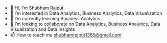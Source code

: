 - 👋 Hi, I’m Shubham Rajput
- 👀 I’m interested in Data Analytics, Business Analytics, Data Visualization 
- 🌱 I’m currently learning Business Analytics 
- 💞️ I’m looking to collaborate on  Data Analytics, Business Analytics, Data Visualization and Data Insights 
- 📫 How to reach me shubhamrajput1365@gmail.com

<!---
ShubhamRajput1365/ShubhamRajput1365 is a ✨ special ✨ repository because its `README.md` (this file) appears on your GitHub profile.
You can click the Preview link to take a look at your changes.
--->

